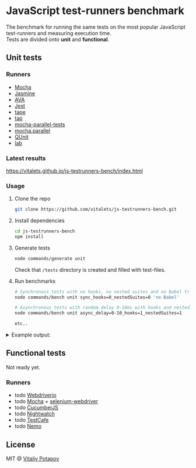 # JavaScript test-runners benchmark
The benchmark for running the same tests on the most popular JavaScript test-runners and measuring execution time.  
Tests are divided onto **unit** and **functional**.

## Unit tests

### Runners
* [Mocha](https://github.com/mochajs/mocha)
* [Jasmine](https://github.com/jasmine/jasmine)
* [AVA](https://github.com/avajs/ava)
* [Jest](https://github.com/facebook/jest)
* [tape](https://github.com/substack/tape)
* [tap](https://github.com/tapjs/node-tap)
* [mocha-parallel-tests](https://github.com/yandex/mocha-parallel-tests)
* [mocha.parallel](https://github.com/danielstjules/mocha.parallel)
* [QUnit](https://github.com/qunitjs/qunit)
* [lab](https://github.com/hapijs/lab)

### Latest results
https://vitalets.github.io/js-testrunners-bench/index.html

### Usage
1. Clone the repo
    ```bash
    git clone https://github.com/vitalets/js-testrunners-bench.git
    ```

2. Install dependencies
    ```bash
    cd js-testrunners-bench
    npm install
    ```

3. Generate tests
    ```bash
    node commands/generate unit
    ```
    Check that `/tests` directory is created and filled with test-files.
    
4. Run benchmarks
    ```bash
    # Synchronous tests with no hooks, no nested suites and no Babel transpiling
    node commands/bench unit sync_hooks=0_nestedSuites=0 'no Babel'
    
    # Asynchronous tests with random delay 0-10ms with hooks and nested suites
    node commands/bench unit async_delay=0-10_hooks=1_nestedSuites=1
    
    etc..
    ```

<details>
 <summary>Example output:</summary>

    > node commands/bench unit sync_hooks=0_nestedSuites=0 'no Babel'
    
    JavaScript test-runners benchmark.
    Testing type: unit
    System: darwin x64 4 cpu(s) node v7.2.0
    Date: Wed Jun 14 2017
    
    RUNNER               VERSION
    mocha                3.4.2  
    mocha.parallel       0.15.2 
    mocha-parallel-tests 1.2.9  
    jasmine              2.6.0  
    tape                 4.6.3  
    qunit                2.3.3  
    lab                  13.1.0 
    tap                  10.3.3 
    jest                 20.0.4 
    ava                  0.19.1 
    
    sync_hooks=0_nestedSuites=0: running 250 tests in 50 files:
    
    benchName: no Babel
    Running: mocha ( mocha tests/unit/sync/hooks=0_nestedSuites=0/mocha )
    Running: mocha.parallel ( mocha tests/unit/sync/hooks=0_nestedSuites=0/mocha.parallel )
    Running: mocha-parallel-tests ( mocha-parallel-tests tests/unit/sync/hooks=0_nestedSuites=0/mocha-parallel-tests )
    Running: jasmine ( jasmine JASMINE_CONFIG_PATH=temp/jasmine.json )
    Running: tape ( tape tests/unit/sync/hooks=0_nestedSuites=0/tape/*.js )
    Running: qunit ( qunit tests/unit/sync/hooks=0_nestedSuites=0/qunit )
    Running: lab ( lab --parallel tests/unit/sync/hooks=0_nestedSuites=0/lab )
    Running: tap ( tap tests/unit/sync/hooks=0_nestedSuites=0/tap --jobs-auto )
    Running: jest ( jest tests/unit/sync/hooks=0_nestedSuites=0/jest )
    Running: ava ( ava tests/unit/sync/hooks=0_nestedSuites=0/ava --concurrency=4 )
    
    benchName: no Babel
    RUNNER               TIME 
    jasmine              0.220
    tape                 0.288
    mocha                0.322
    qunit                0.330
    lab                  0.378
    mocha.parallel       0.515
    mocha-parallel-tests 0.552
    jest                 3.41 
    tap                  5.93 
    ava                  10.1 
    
    Done.
    
</details>

## Functional tests

Not ready yet.

### Runners
 * todo [Webdriverio](http://webdriver.io)
 * todo [Mocha](https://github.com/mochajs/mocha) + [selenium-webdriver](https://www.npmjs.com/package/selenium-webdriver)
 * todo [CucumberJS](https://github.com/cucumber/cucumber-js)
 * todo [Nightwatch](https://github.com/nightwatchjs/nightwatch)
 * todo [TestCafe](https://github.com/DevExpress/testcafe)
 * todo [Nemo](https://github.com/paypal/nemo)

## License
MIT @ [Vitaliy Potapov](https://github.com/vitalets)
